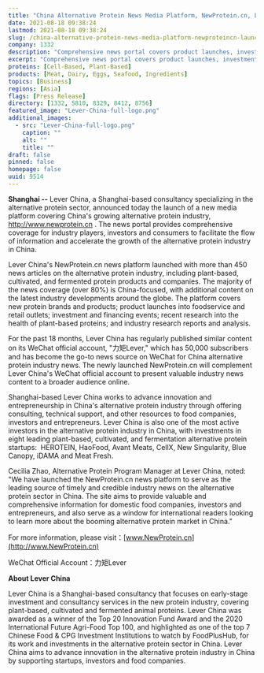 ```yaml
---
title: "China Alternative Protein News Media Platform, NewProtein.cn, Launched by Lever China"
date: 2021-08-18 09:38:24
lastmod: 2021-08-18 09:38:24
slug: /china-alternative-protein-news-media-platform-newproteincn-launched-lever-china
company: 1332
description: "Comprehensive news portal covers product launches, investments, and other developments for the plant-based and cultivated meat sectors in China"
excerpt: "Comprehensive news portal covers product launches, investments, and other developments for the plant-based and cultivated meat sectors in China"
proteins: [Cell-Based, Plant-Based]
products: [Meat, Dairy, Eggs, Seafood, Ingredients]
topics: [Business]
regions: [Asia]
flags: [Press Release]
directory: [1332, 5810, 8329, 8412, 8756]
featured_image: "Lever-China-full-logo.png"
additional_images:
  - src: "Lever-China-full-logo.png"
    caption: ""
    alt: ""
    title: ""
draft: false
pinned: false
homepage: false
uuid: 9514
---
```

**Shanghai --** Lever China, a Shanghai-based consultancy specializing
in the alternative protein sector, announced today the launch of a new
media platform covering China's growing alternative protein industry,
<http://www.newprotein.cn> . The news portal provides comprehensive
coverage for industry players, investors and consumers to facilitate the
flow of information and accelerate the growth of the alternative protein
industry in China.

Lever China's NewProtein.cn news platform launched with more than 450
news articles on the alternative protein industry, including
plant-based, cultivated, and fermented protein products and companies.
The majority of the news coverage (over 80%) is China-focused, with
additional content on the latest industry developments around the globe.
The platform covers new protein brands and products; product launches
into foodservice and retail outlets; investment and financing events;
recent research into the health of plant-based proteins; and industry
research reports and analysis.

For the past 18 months, Lever China has regularly published similar
content on its WeChat official account, \"力矩Lever,\" which has 50,000
subscribers and has become the go-to news source on WeChat for China
alternative protein industry news. The newly launched NewProtein.cn will
complement Lever China's WeChat official account to present valuable
industry news content to a broader audience online.

Shanghai-based Lever China works to advance innovation and
entrepreneurship in China's alternative protein industry through
offering consulting, technical support, and other resources to food
companies, investors and entrepreneurs. Lever China is also one of the
most active investors in the alternative protein industry in China, with
investments in eight leading plant-based, cultivated, and fermentation
alternative protein startups:  HEROTEIN, HaoFood, Avant Meats, CellX,
New Singularity, Blue Canopy, iDAMA and Meat Fresh.

Cecilia Zhao, Alternative Protein Program Manager at Lever China, noted:
"We have launched the NewProtein.cn news platform to serve as the
leading source of timely and credible industry news on the alternative
protein sector in China. The site aims to provide valuable and
comprehensive information for domestic food companies, investors and
entrepreneurs, and also serve as a window for international readers
looking to learn more about the booming alternative protein market in
China."

For more information, please
visit：[www.NewProtein.cn](http://www.NewProtein.cn)

WeChat Official Account：力矩Lever　

**About Lever China**

Lever China is a Shanghai-based consultancy that focuses on early-stage
investment and consultancy services in the new protein industry,
covering plant-based, cultivated and fermented animal proteins. Lever
China was awarded as a winner of the Top 20 Innovation Fund Award and
the 2020 International Future Agri-Food Top 100, and highlighted as one
of the top 7 Chinese Food & CPG Investment Institutions to watch by
FoodPlusHub, for its work and investments in the alternative protein
sector in China. Lever China aims to advance innovation in the
alternative protein industry in China by supporting startups, investors
and food companies.

